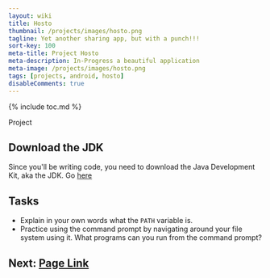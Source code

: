 ```yaml
---
layout: wiki
title: Hosto
thumbnail: /projects/images/hosto.png
tagline: Yet another sharing app, but with a punch!!!
sort-key: 100
meta-title: Project Hosto
meta-description: In-Progress a beautiful application
meta-image: /projects/images/hosto.png
tags: [projects, android, hosto]
disableComments: true
---
```


{% include toc.md %}

Project 

## Download the JDK

Since you'll be writing code, you need to download the Java Development Kit, aka the JDK. Go [here]()

## Tasks

- Explain in your own words what the `PATH` variable is.
- Practice using the command prompt by navigating around your file system using it. What programs can you run from the command prompt?

## Next: [Page Link](/projects/hosto)
